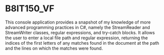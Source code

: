 # B8IT150_VF
This console application provides a snapshot of my knowledge of more advanced programming practices in C#, namely the StreamReader and StreamWriter classes, regular expressions, and try-catch blocks. It allows the user to enter a local file path and regular expression, returning the indices of the first letters of any matches found in the document at the path and the lines on which the matches were found.
